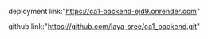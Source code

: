 deployment link:"https://ca1-backend-ejd9.onrender.com"

github link:"https://github.com/laya-sree/ca1_backend.git"
